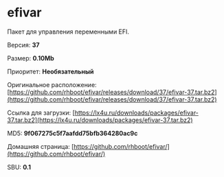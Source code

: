 # efivar

Пакет для управления переменными EFI.

Версия: **37**

Размер: **0.10Mb**

Приоритет: **Необязательный**

Оригинальное расположение: [https://github.com/rhboot/efivar/releases/download/37/efivar-37.tar.bz2](https://github.com/rhboot/efivar/releases/download/37/efivar-37.tar.bz2)

Ссылка для загрузки: [https://lx4u.ru/downloads/packages/efivar-37.tar.bz2](https://lx4u.ru/downloads/packages/efivar-37.tar.bz2)

MD5: **9f067275c5f7aafdd75bfb364280ac9c**

Домашняя страница: [https://github.com/rhboot/efivar/](https://github.com/rhboot/efivar/)

SBU: **0.1**